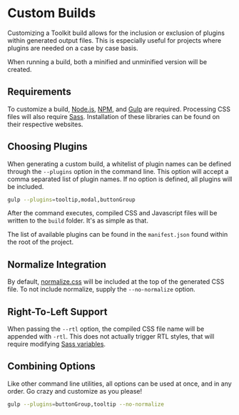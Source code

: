 # Custom Builds #

Customizing a Toolkit build allows for the inclusion or exclusion of plugins within generated output files. This is especially useful for projects where plugins are needed on a case by case basis.

When running a build, both a minified and unminified version will be created.

## Requirements ##

To customize a build, [Node.js](http://nodejs.org/), [NPM](http://nodejs.org/), and [Gulp](http://gulpjs.com/) are required. Processing CSS files will also require [Sass](http://sass-lang.com/). Installation of these libraries can be found on their respective websites.

## Choosing Plugins ##

When generating a custom build, a whitelist of plugin names can be defined through the `--plugins` option in the command line. This option will accept a comma separated list of plugin names. If no option is defined, all plugins will be included.

```bash
gulp --plugins=tooltip,modal,buttonGroup
```

After the command executes, compiled CSS and Javascript files will be written to the `build` folder. It's as simple as that.

The list of available plugins can be found in the `manifest.json` found within the root of the project.

## Normalize Integration ##

By default, [normalize.css](http://necolas.github.io/normalize.css/) will be included at the top of the generated CSS file. To not include normalize, supply the `--no-normalize` option.

## Right-To-Left Support ##

When passing the `--rtl` option, the compiled CSS file name will be appended with `-rtl`. This does not actually trigger RTL styles, that will require modifying [Sass variables](rtl.md).

## Combining Options ##

Like other command line utilities, all options can be used at once, and in any order. Go crazy and customize as you please!

```bash
gulp --plugins=buttonGroup,tooltip --no-normalize
```
